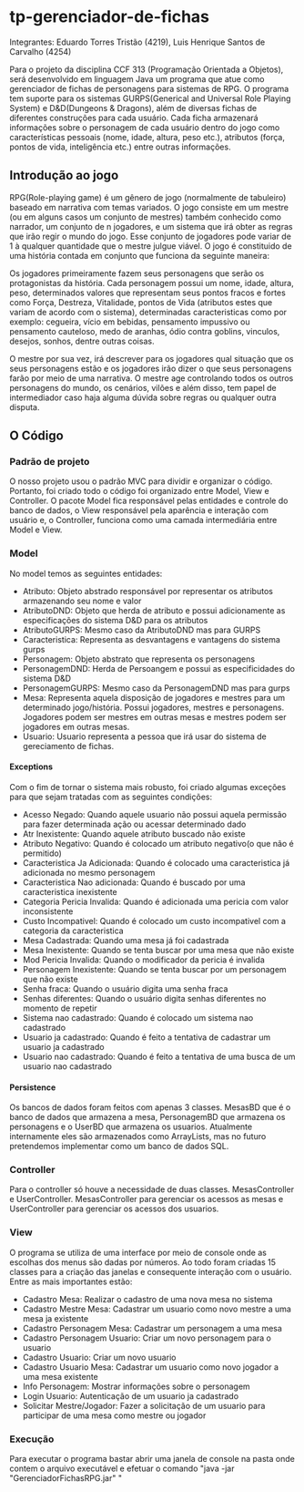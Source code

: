 # tp-gerenciador-de-fichas

Integrantes: Eduardo Torres Tristão (4219), Luis Henrique Santos de Carvalho (4254)

Para o projeto da disciplina CCF 313 (Programação Orientada a Objetos), será desenvolvido em linguagem Java um programa que atue como gerenciador de fichas de personagens para sistemas de RPG. O programa tem suporte para os sistemas GURPS(Generical and Universal Role Playing System) e D&D(Dungeons & Dragons), além de diversas fichas de diferentes construções para cada usuário. Cada ficha armazenará informações sobre o personagem de cada usuário dentro do jogo como características pessoais (nome, idade, altura, peso etc.), atributos (força, pontos de vida, inteligência etc.) entre outras informações.

## Introdução ao jogo

RPG(Role-playing game) é um gênero de jogo (normalmente de tabuleiro) baseado em narrativa com temas variados. O jogo consiste em um mestre (ou em alguns casos um conjunto de mestres) também conhecido como narrador, um conjunto de n jogadores, e um sistema que irá obter as regras que irão regir o mundo do jogo. Esse conjunto de jogadores pode variar de 1 à qualquer quantidade que o mestre julgue viável. O jogo é constituido de uma história contada em conjunto que funciona da seguinte maneira: 

Os jogadores primeiramente fazem seus personagens que serão os protagonistas da história. Cada personagem possui um nome, idade, altura, peso, determinados valores que representam seus pontos fracos e fortes como Força, Destreza, Vitalidade, pontos de Vida (atributos estes que variam de acordo com o sistema), determinadas caracteristicas como por exemplo: cegueira, vício em bebidas, pensamento impussivo ou pensamento cauteloso, medo de aranhas, ódio contra goblins, vinculos, desejos, sonhos, dentre outras coisas.

O mestre por sua vez, irá descrever para os jogadores qual situação que os seus personagens estão e os jogadores irão dizer o que seus personagens farão por meio de uma narrativa. O mestre age controlando todos os outros personagens do mundo, os cenários, vilões e além disso, tem papel de intermediador caso haja alguma dúvida sobre regras ou qualquer outra disputa.

## O Código

### Padrão de projeto

O nosso projeto usou o padrão MVC para dividir e organizar o código. Portanto, foi criado todo o código foi organizado entre Model, View e Controller. O pacote Model fica responsável pelas entidades e controle do banco de dados, o View responsável pela aparência e interação com usuário e, o Controller, funciona como uma camada intermediária entre Model e View.

### Model

No model temos as seguintes entidades:

- Atributo: Objeto abstrado responsável por representar os atributos armazenando seu nome e valor
- AtributoDND: Objeto que herda de atributo e possui adicionamente as especificações do sistema D&D para os atributos
- AtributoGURPS: Mesmo caso da AtributoDND mas para GURPS
- Caracteristica: Representa as desvantagens e vantagens do sistema gurps
- Personagem: Objeto abstrato que representa os personagens
- PersonagemDND: Herda de Persoangem e possui as especificidades do sistema D&D
- PersonagemGURPS: Mesmo caso da PersonagemDND mas para gurps
- Mesa: Representa aquela disposição de jogadores e mestres para um determinado jogo/história. Possui jogadores, mestres e personagens. Jogadores podem ser mestres em outras mesas e mestres podem ser jogadores em outras mesas.
- Usuario: Usuario representa a pessoa que irá usar do sistema de gereciamento de fichas.

#### Exceptions

Com o fim de tornar o sistema mais robusto, foi criado algumas exceções para que sejam tratadas com as seguintes condições:

- Acesso Negado: Quando aquele usuario não possui aquela permissão para fazer determinada ação ou acessar determinado dado
- Atr Inexistente: Quando aquele atributo buscado não existe
- Atributo Negativo: Quando é colocado um atributo negativo(o que não é permitido)
- Caracteristica Ja Adicionada: Quando é colocado uma caracteristica já adicionada no mesmo personagem
- Caracteristica Nao adicionada: Quando é buscado por uma caracteristica inexistente
- Categoria Pericia Invalida: Quando é adicionada uma pericia com valor inconsistente
- Custo Incompativel: Quando é colocado um custo incompativel com a categoria da caracteristica
- Mesa Cadastrada: Quando uma mesa já foi cadastrada
- Mesa Inexistente: Quando se tenta buscar por uma mesa que não existe
- Mod Pericia Invalida: Quando o modificador da pericia é invalida
- Personagem Inexistente: Quando se tenta buscar por um personagem que não existe
- Senha fraca: Quando o usuário digita uma senha fraca
- Senhas diferentes: Quando o usuário digita senhas diferentes no momento de repetir
- Sistema nao cadastrado: Quando é colocado um sistema nao cadastrado
- Usuario ja cadastrado: Quando é feito a tentativa de cadastrar um usuario ja cadastrado
- Usuario nao cadastrado: Quando é feito a tentativa de uma busca de um usuario nao cadastrado

#### Persistence

Os bancos de dados foram feitos com apenas 3 classes. MesasBD que é o banco de dados que armazena a mesa, PersonagemBD que armazena os personagens e o UserBD que armazena os usuarios. Atualmente internamente eles são armazenados como ArrayLists, mas no futuro pretendemos implementar como um banco de dados SQL.

### Controller

Para o controller só houve a necessidade de duas classes. MesasController e UserController. MesasController para gerenciar os acessos as mesas e UserController para gerenciar os acessos dos usuarios.

### View

O programa se utiliza de uma interface por meio de console onde as escolhas dos menus são dadas por números. Ao todo foram criadas 15 classes para a criação das janelas e consequente interação com o usuário. Entre as mais importantes estão:

- Cadastro Mesa: Realizar o cadastro de uma nova mesa no sistema
- Cadastro Mestre Mesa: Cadastrar um usuario como novo mestre a uma mesa ja existente
- Cadastro Personagem Mesa: Cadastrar um personagem a uma mesa 
- Cadastro Personagem Usuario: Criar um novo personagem para o usuario
- Cadastro Usuario: Criar um novo usuario
- Cadastro Usuario Mesa: Cadastrar um usuario como novo jogador a uma mesa existente
- Info Personagem: Mostrar informações sobre o personagem
- Login Usuario: Autenticação de um usuario ja cadastrado
- Solicitar Mestre/Jogador: Fazer a solicitação de um usuario para participar de uma mesa como mestre ou jogador

### Execução

Para executar o programa bastar abrir uma janela de console na pasta onde contem o arquivo executável e efetuar o comando "java -jar "GerenciadorFichasRPG.jar" "
